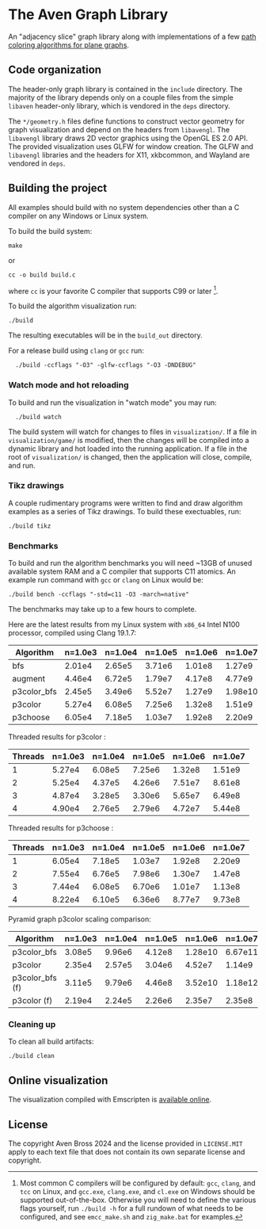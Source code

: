 # The Aven Graph Library

An "adjacency slice" graph library along with implementations
of a few [path coloring algorithms for plane graphs][2].

## Code organization

The header-only graph library is contained in the `include` directory.
The majority of the library depends only on a couple files from
the simple `libaven` header-only library, which is vendored in the
`deps` directory.

The `*/geometry.h` files define functions to construct vector geometry
for graph visualization and depend on the headers from
`libavengl`. The `libavengl` library draws 2D vector
graphics using the OpenGL ES 2.0 API.
The provided visualization uses GLFW for window creation.
The GLFW and `libavengl` libraries and the headers
for X11, xkbcommon, and Wayland are vendored in `deps`.

## Building the project

All examples should build with no system dependencies other
than a C compiler on any Windows or Linux system.

To build the build system:
```Shell
make
```
or
```Shell
cc -o build build.c
```
where `cc` is your favorite C compiler that supports C99 or later [^1].

To build the algorithm visualization run:
```
./build
```
The resulting executables will be in the `build_out` directory.

For a release build using `clang` or `gcc` run:
```
  ./build -ccflags "-O3" -glfw-ccflags "-O3 -DNDEBUG"
```

### Watch mode and hot reloading

To build and run the visualization in "watch mode" you may run:
```
  ./build watch
```
The build system will watch for changes to files in `visualization/`. If a
file in `visualization/game/` is modified, then the changes will be compiled
into a dynamic library and hot loaded into the running application. If
a file in the root of `visualization/` is changed, then the application
will close, compile, and run.

### Tikz drawings

A couple rudimentary programs were written to find and draw
algorithm examples as a series of Tikz drawings. To build these
exectuables, run:
```
./build tikz
```

### Benchmarks

To build and run the algorithm benchmarks you will need ~13GB of
unused available system RAM and a C compiler that supports C11
atomics. An example run command with `gcc` or `clang` on Linux would be:
```
./build bench -ccflags "-std=c11 -O3 -march=native"
```
The benchmarks may take up to a few hours to complete.

Here are the latest results from my Linux system with
`x86_64` Intel N100 processor, compiled using Clang 19.1.7:

|     Algorithm |  n=1.0e3  |  n=1.0e4  |  n=1.0e5  |  n=1.0e6  |   n=1.0e7  |
| ------------- | --------- | --------- | --------- | --------- | ---------- |
|          bfs  |   2.01e4  |   2.65e5  |   3.71e6  |   1.01e8  |    1.27e9  |
|      augment  |   4.46e4  |   6.72e5  |   1.79e7  |   4.17e8  |    4.77e9  |
| p3color\_bfs  |   2.45e5  |   3.49e6  |   5.52e7  |   1.27e9  |   1.98e10  |
|      p3color  |   5.27e4  |   6.08e5  |   7.25e6  |   1.32e8  |    1.51e9  |
|     p3choose  |   6.05e4  |   7.18e5  |   1.03e7  |   1.92e8  |    2.20e9  |

Threaded results for p3color :

| Threads |  n=1.0e3  |  n=1.0e4  |  n=1.0e5  |  n=1.0e6  |  n=1.0e7  |
| ------- | --------- | --------- | --------- | --------- | --------- |
|      1  |   5.27e4  |   6.08e5  |   7.25e6  |   1.32e8  |   1.51e9  |
|      2  |   5.25e4  |   4.37e5  |   4.26e6  |   7.51e7  |   8.61e8  |
|      3  |   4.87e4  |   3.28e5  |   3.30e6  |   5.65e7  |   6.49e8  |
|      4  |   4.90e4  |   2.76e5  |   2.79e6  |   4.72e7  |   5.44e8  |

Threaded results for p3choose :

| Threads |  n=1.0e3  |  n=1.0e4  |  n=1.0e5  |  n=1.0e6  |  n=1.0e7  |
| ------- | --------- | --------- | --------- | --------- | --------- |
|      1  |   6.05e4  |   7.18e5  |   1.03e7  |   1.92e8  |   2.20e9  |
|      2  |   7.55e4  |   6.76e5  |   7.98e6  |   1.30e7  |   1.47e8  |
|      3  |   7.44e4  |   6.08e5  |   6.70e6  |   1.01e7  |   1.13e8  |
|      4  |   8.22e4  |   6.10e5  |   6.36e6  |   8.77e7  |   9.73e8  |

Pyramid graph p3color scaling comparison:

|         Algorithm |  n=1.0e3  |  n=1.0e4  |  n=1.0e5  |  n=1.0e6  |   n=1.0e7  |
| ----------------- | --------- | --------- | --------- | --------- | ---------- |
|     p3color\_bfs  |   3.08e5  |   9.96e6  |   4.12e8  |  1.28e10  |   6.67e11  |
|          p3color  |   2.35e4  |   2.57e5  |   3.04e6  |   4.52e7  |    1.14e9  |
| p3color\_bfs  (f) |   3.11e5  |   9.79e6  |   4.46e8  |  3.52e10  |   1.18e12  |
|      p3color  (f) |   2.19e4  |   2.24e5  |   2.26e6  |   2.35e7  |    2.35e8  |
 
### Cleaning up

To clean all build artifacts:
```
./build clean
```

## Online visualization

The visualization compiled with Emscripten is [available online][1].

## License

The copyright Aven Bross 2024 and the license provided in `LICENSE.MIT`
apply to each text file that does
not contain its own separate license and copyright.

[^1]: Most common C compilers will be configured by default: `gcc`, `clang`,
and `tcc` on Linux, and `gcc.exe`, `clang.exe`, and `cl.exe` on Windows
should be supported out-of-the-box.
Otherwise you will need to define the various flags yourself,
run `./build -h` for a full rundown of what needs to be configured,
and see `emcc_make.sh` and `zig_make.bat` for examples.

[1]: https://musing.permutationlock.com/static/triangulate/visualization.html
[2]: https://github.com/permutationlock/implpathcol_paper
